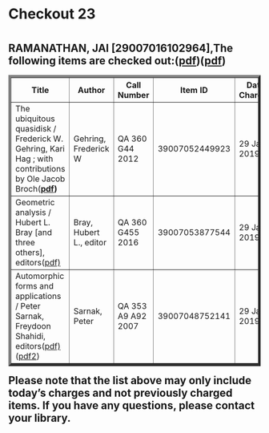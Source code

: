 <h1>Checkout 23<h1>
<h2>RAMANATHAN, JAI [29007016102964],The following items are checked out:(<a href="https://drive.google.com/file/d/1isMP-hBFqpP-oPnYa4DiqBHg0lQcpF7A/view?usp=sharing">pdf</a>)(<a href="https://drive.google.com/file/d/1OvyoGeRrZ8H5jCFsCfDMsLs7ouO_0CaX/view?usp=sharing">pdf</a>)
<table border="5">
<tbody>
<tr>
<th>Title</th>
<th>Author</th>
<th>Call Number</th>
<th>Item ID</th>
<th>Date Charged</th>
<th>Date Due</th>
</tr>
<tr>
<td>The ubiquitous quasidisk / Frederick W. Gehring, Kari Hag ; with contributions by Ole Jacob Broch(<strong><a href="https://drive.google.com/file/d/1woJJmiOq12MpZ74I-LDUPJawsDo5yLMr/view?usp=sharing" target="_blank" rel="noopener noreferrer">pdf</a>)</strong></td>
<td>Gehring, Frederick W</td>
<td>QA 360 G44 2012</td>
<td>39007052449923</td>
<td>29 Jan 2019</td>
<td>12 Feb 2019</td>
</tr>
<tr>
<td>Geometric analysis / Hubert L. Bray [and three others], editors(<a href="https://drive.google.com/file/d/1WQ-CMPyGcDfqH0kEpmYa4hb813UoDV2e/view?usp=sharing" target="_blank" rel="noopener noreferrer">pdf)</a></td>
<td>Bray, Hubert L., editor</td>
<td>QA 360 G455 2016</td>
<td>39007053877544</td>
<td>29 Jan 2019</td>
<td>12 Feb 2019</td>
</tr>
<tr>
<td>Automorphic forms and applications / Peter Sarnak, Freydoon Shahidi, editors(<a href="https://drive.google.com/file/d/18XJYaGSiZuAqrV8BEf25oxRng1q8y0I7/view?usp=sharing">pdf)</a>(<a href="https://drive.google.com/file/d/12SAqhqGTVqI5CiwWTfPdPD7MFskwIlAP/view?usp=sharing">pdf2</a>)</td>
<td>Sarnak, Peter</td>
<td>QA 353 A9 A92 2007</td>
<td>39007048752141</td>
<td>29 Jan 2019</td>
<td>12 Feb 2019</td>
</tr>
</tbody>
</table>
Please note that the list above may only include today’s charges and not previously charged items. If you have any questions, please contact your library.
<h2>
